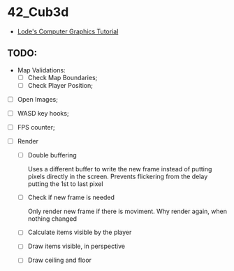 # 42_Cub3d

- [Lode's Computer Graphics Tutorial](https://lodev.org/cgtutor/raycasting.html)

## TODO:

- Map Validations:
    - [ ] Check Map Boundaries;
    - [ ] Check Player Position;
- [ ] Open Images;
- [ ] WASD key hooks;
- [ ] FPS counter;

- [ ] Render
	- [ ] Double buffering

		Uses a different buffer to write the new frame
		instead of putting pixels directly in the screen.
		Prevents flickering from the delay putting the 1st to last pixel
	- [ ] Check if new frame is needed

		Only render new frame if there is moviment.
		Why render again, when nothing changed
	- [ ] Calculate items visible by the player
	- [ ] Draw items visible, in perspective
	- [ ] Draw ceiling and floor
